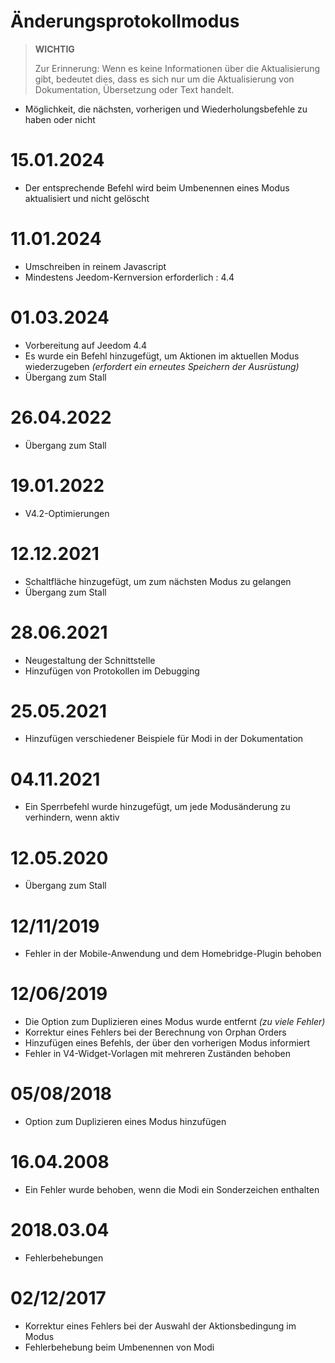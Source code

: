 # Änderungsprotokollmodus

>**WICHTIG**
>
>Zur Erinnerung: Wenn es keine Informationen über die Aktualisierung gibt, bedeutet dies, dass es sich nur um die Aktualisierung von Dokumentation, Übersetzung oder Text handelt.

- Möglichkeit, die nächsten, vorherigen und Wiederholungsbefehle zu haben oder nicht

# 15.01.2024

- Der entsprechende Befehl wird beim Umbenennen eines Modus aktualisiert und nicht gelöscht

# 11.01.2024

- Umschreiben in reinem Javascript
- Mindestens Jeedom-Kernversion erforderlich : 4.4

# 01.03.2024

- Vorbereitung auf Jeedom 4.4
- Es wurde ein Befehl hinzugefügt, um Aktionen im aktuellen Modus wiederzugeben *(erfordert ein erneutes Speichern der Ausrüstung)*
- Übergang zum Stall

# 26.04.2022

- Übergang zum Stall

# 19.01.2022

- V4.2-Optimierungen

# 12.12.2021

- Schaltfläche hinzugefügt, um zum nächsten Modus zu gelangen
- Übergang zum Stall

# 28.06.2021

- Neugestaltung der Schnittstelle
- Hinzufügen von Protokollen im Debugging

# 25.05.2021

- Hinzufügen verschiedener Beispiele für Modi in der Dokumentation

# 04.11.2021

- Ein Sperrbefehl wurde hinzugefügt, um jede Modusänderung zu verhindern, wenn aktiv

# 12.05.2020

- Übergang zum Stall

# 12/11/2019

- Fehler in der Mobile-Anwendung und dem Homebridge-Plugin behoben

# 12/06/2019

- Die Option zum Duplizieren eines Modus wurde entfernt *(zu viele Fehler)*
- Korrektur eines Fehlers bei der Berechnung von Orphan Orders
- Hinzufügen eines Befehls, der über den vorherigen Modus informiert
- Fehler in V4-Widget-Vorlagen mit mehreren Zuständen behoben

# 05/08/2018

- Option zum Duplizieren eines Modus hinzufügen

# 16.04.2008

- Ein Fehler wurde behoben, wenn die Modi ein Sonderzeichen enthalten

# 2018.03.04

- Fehlerbehebungen

# 02/12/2017

- Korrektur eines Fehlers bei der Auswahl der Aktionsbedingung im Modus
- Fehlerbehebung beim Umbenennen von Modi
